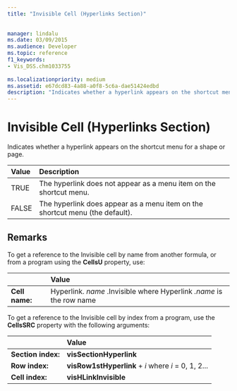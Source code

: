 ```yaml
---
title: "Invisible Cell (Hyperlinks Section)"
 
 
manager: lindalu
ms.date: 03/09/2015
ms.audience: Developer
ms.topic: reference
f1_keywords:
- Vis_DSS.chm1033755
 
ms.localizationpriority: medium
ms.assetid: e67dcd83-4a88-a0f8-5c6a-dae51424edbd
description: "Indicates whether a hyperlink appears on the shortcut menu for a shape or page."
---
```


# Invisible Cell (Hyperlinks Section)

Indicates whether a hyperlink appears on the shortcut menu for a shape or page. 
  
|**Value**|**Description**|
|:-----|:-----|
|TRUE  <br/> |The hyperlink does not appear as a menu item on the shortcut menu. |
|FALSE  <br/> |The hyperlink does appear as a menu item on the shortcut menu (the default). |
   
## Remarks

To get a reference to the Invisible cell by name from another formula, or from a program using the **CellsU** property, use: 
  
||Value |
|:-----|:-----|
|**Cell name:**  <br/> |Hyperlink. *name*  .Invisible where Hyperlink  *.name*  is the row name  <br/> |
   
To get a reference to the Invisible cell by index from a program, use the **CellsSRC** property with the following arguments: 
  
||Value |
|:-----|:-----|
|**Section index:**  <br/> |**visSectionHyperlink** <br/> |
|**Row index:**  <br/> |**visRow1stHyperlink** +  *i*  where  *i*  = 0, 1, 2... |
|**Cell index:**  <br/> |**visHLinkInvisible** <br/> |
   

